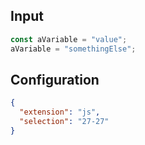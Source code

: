 
## Input
```javascript input
const aVariable = "value";
aVariable = "somethingElse";
```

## Configuration
```json configuration
{
  "extension": "js",
  "selection": "27-27"
}
```